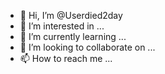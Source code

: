 - 👋 Hi, I’m @Userdied2day
- 👀 I’m interested in ...
- 🌱 I’m currently learning ...
- 💞️ I’m looking to collaborate on ...
- 📫 How to reach me ...

<!---
Userdied2day/Userdied2day is a ✨ special ✨ repository because its `README.md` (this file) appears on your GitHub profile.
You can click the Preview link to take a look at your changes.
--->
